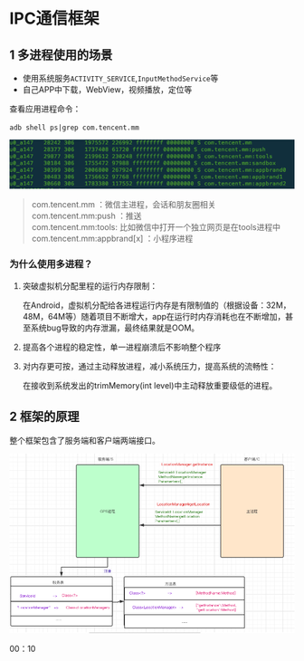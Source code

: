 # IPC通信框架

## 1 多进程使用的场景

- 使用系统服务`ACTIVITY_SERVICE`,`InputMethodService`等
- 自己APP中下载，WebView，视频播放，定位等



查看应用进程命令：

`adb shell ps|grep com.tencent.mm`

![mm](.\mm.png)

> com.tencent.mm ：微信主进程，会话和朋友圈相关    
> com.tencent.mm:push ：推送    
> com.tencent.mm:tools: 比如微信中打开一个独立网页是在tools进程中      
> com.tencent.mm:appbrand[x] ：小程序进程



### 为什么使用多进程？

1. 突破虚拟机分配里程的运行内存限制：

   在Android，虚拟机分配给各进程运行内存是有限制值的（根据设备：32M，48M，64M等）随着项目不断增大，app在运行时内存消耗也在不断增加，甚至系统bug导致的内存泄漏，最终结果就是OOM。

2. 提高各个进程的稳定性，单一进程崩溃后不影响整个程序

3. 对内存更可按，通过主动释放进程，减小系统压力，提高系统的流畅性：

   在接收到系统发出的trimMemory(int level)中主动释放重要级低的进程。

## 2 框架的原理

整个框架包含了服务端和客户端两端接口。

![框架原理](.\框架原理.png)

00：10











































































